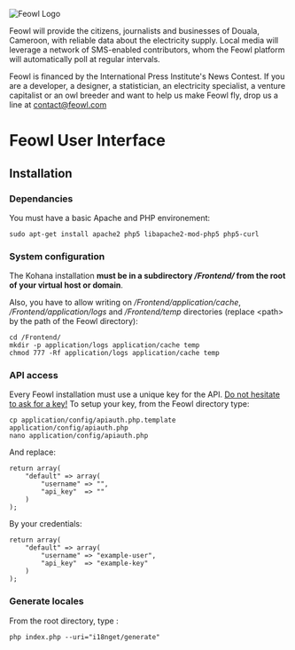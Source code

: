 ![Feowl Logo](http://www.feowl.com/comingsoon/assets/feowl_150px.png)

Feowl will provide the citizens, journalists and businesses of Douala, Cameroon, with reliable data about the electricity supply. Local media will leverage a network of SMS-enabled contributors, whom the Feowl platform will automatically poll at regular intervals.

Feowl is financed by the International Press Institute's News Contest.
If you are a developer, a designer, a statistician, an electricity specialist, a venture capitalist or an owl breeder and want to help us make Feowl fly, drop us a line at contact@feowl.com

# Feowl User Interface
## Installation
### Dependancies
You must have a basic Apache and PHP environement:

	sudo apt-get install apache2 php5 libapache2-mod-php5 php5-curl

### System configuration
The Kohana installation <b>must be in a subdirectory <em>/Frontend/</em> from the root of your virtual host or domain</b>.

Also, you have to allow writing on <em>/Frontend/application/cache</em>, <em>/Frontend/application/logs</em> and <em>/Frontend/temp</em> directories (replace 	&lt;path> by the path of the Feowl directory):

	cd /Frontend/
	mkdir -p application/logs application/cache temp
	chmod 777 -Rf application/logs application/cache temp

### API access
Every Feowl installation must use a unique key for the API. [Do not hesitate to ask for a key!](mailto:contact@feowl.com)
To setup your key, from the Feowl directory type:

	cp application/config/apiauth.php.template application/config/apiauth.php
	nano application/config/apiauth.php
	
And replace:

	return array(
		"default" => array(
			"username" => "",
			"api_key"  => ""
		)
	);
	
By your credentials:

	return array(
		"default" => array(
			"username" => "example-user",
			"api_key"  => "example-key"
		)
	);


### Generate locales
From the root directory, type :

	php index.php --uri="i18nget/generate"